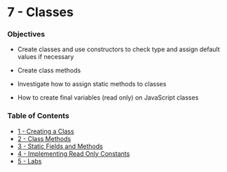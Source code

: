 # 7 - Classes
### Objectives
* Create classes and use constructors to check type and assign default values if necessary
  
* Create class methods
  
* Investigate how to assign static methods to classes
  
* How to create final variables (read only) on JavaScript classes

  
### Table of Contents
* [1 - Creating a Class](1_CreatingAClass.md)
* [2 - Class Methods](2_ClassMethods.md)
* [3 - Static Fields and Methods](3_StaticFieldsAndMethods.md)
* [4 - Implementing Read Only Constants](4_ImplementingReadOnlyConstants.md)
* [5 - Labs](5_Labs.md)